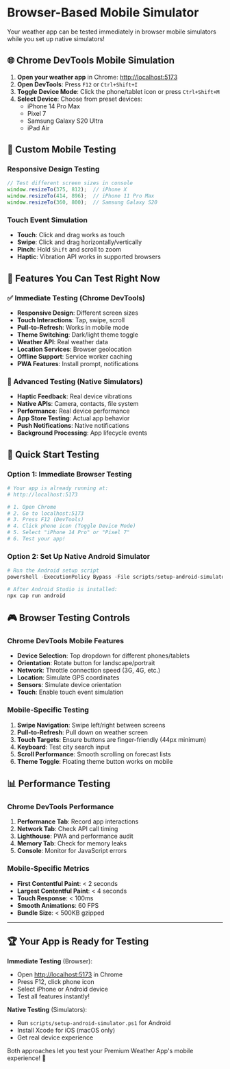 # Browser-Based Mobile Simulator

Your weather app can be tested immediately in browser mobile simulators while you set up native simulators!

## 🌐 Chrome DevTools Mobile Simulation

1. **Open your weather app** in Chrome: [http://localhost:5173](http://localhost:5173)
2. **Open DevTools**: Press `F12` or `Ctrl+Shift+I`
3. **Toggle Device Mode**: Click the phone/tablet icon or press `Ctrl+Shift+M`
4. **Select Device**: Choose from preset devices:
   - iPhone 14 Pro Max
   - Pixel 7
   - Samsung Galaxy S20 Ultra
   - iPad Air

## 🔧 Custom Mobile Testing

### Responsive Design Testing

```javascript
// Test different screen sizes in console
window.resizeTo(375, 812);  // iPhone X
window.resizeTo(414, 896);  // iPhone 11 Pro Max
window.resizeTo(360, 800);  // Samsung Galaxy S20
```

### Touch Event Simulation

- **Touch**: Click and drag works as touch
- **Swipe**: Click and drag horizontally/vertically
- **Pinch**: Hold `Shift` and scroll to zoom
- **Haptic**: Vibration API works in supported browsers

## 📱 Features You Can Test Right Now

### ✅ Immediate Testing (Chrome DevTools)

- **Responsive Design**: Different screen sizes
- **Touch Interactions**: Tap, swipe, scroll
- **Pull-to-Refresh**: Works in mobile mode
- **Theme Switching**: Dark/light theme toggle
- **Weather API**: Real weather data
- **Location Services**: Browser geolocation
- **Offline Support**: Service worker caching
- **PWA Features**: Install prompt, notifications

### 🎯 Advanced Testing (Native Simulators)

- **Haptic Feedback**: Real device vibrations
- **Native APIs**: Camera, contacts, file system
- **Performance**: Real device performance
- **App Store Testing**: Actual app behavior
- **Push Notifications**: Native notifications
- **Background Processing**: App lifecycle events

## 🚀 Quick Start Testing

### Option 1: Immediate Browser Testing

```powershell
# Your app is already running at:
# http://localhost:5173

# 1. Open Chrome
# 2. Go to localhost:5173
# 3. Press F12 (DevTools)
# 4. Click phone icon (Toggle Device Mode)
# 5. Select "iPhone 14 Pro" or "Pixel 7"
# 6. Test your app!
```

### Option 2: Set Up Native Android Simulator

```powershell
# Run the Android setup script
powershell -ExecutionPolicy Bypass -File scripts/setup-android-simulator.ps1

# After Android Studio is installed:
npx cap run android
```

## 🎮 Browser Testing Controls

### Chrome DevTools Mobile Features

- **Device Selection**: Top dropdown for different phones/tablets
- **Orientation**: Rotate button for landscape/portrait
- **Network**: Throttle connection speed (3G, 4G, etc.)
- **Location**: Simulate GPS coordinates
- **Sensors**: Simulate device orientation
- **Touch**: Enable touch event simulation

### Mobile-Specific Testing

1. **Swipe Navigation**: Swipe left/right between screens
2. **Pull-to-Refresh**: Pull down on weather screen
3. **Touch Targets**: Ensure buttons are finger-friendly (44px minimum)
4. **Keyboard**: Test city search input
5. **Scroll Performance**: Smooth scrolling on forecast lists
6. **Theme Toggle**: Floating theme button works on mobile

## 📊 Performance Testing

### Chrome DevTools Performance

1. **Performance Tab**: Record app interactions
2. **Network Tab**: Check API call timing
3. **Lighthouse**: PWA and performance audit
4. **Memory Tab**: Check for memory leaks
5. **Console**: Monitor for JavaScript errors

### Mobile-Specific Metrics

- **First Contentful Paint**: < 2 seconds
- **Largest Contentful Paint**: < 4 seconds
- **Touch Response**: < 100ms
- **Smooth Animations**: 60 FPS
- **Bundle Size**: < 500KB gzipped

---

## 🏆 Your App is Ready for Testing

**Immediate Testing** (Browser):

- Open [http://localhost:5173](http://localhost:5173) in Chrome
- Press F12, click phone icon
- Select iPhone or Android device
- Test all features instantly!

**Native Testing** (Simulators):

- Run `scripts/setup-android-simulator.ps1` for Android
- Install Xcode for iOS (macOS only)
- Get real device experience

Both approaches let you test your Premium Weather App's mobile experience! 🌟
